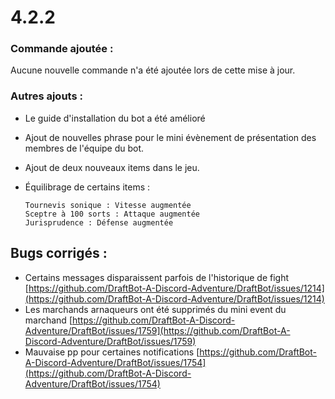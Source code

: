 # 4.2.2

### Commande ajoutée :

Aucune nouvelle commande n'a été ajoutée lors de cette mise à jour.

### Autres ajouts :

* Le guide d'installation du bot a été amélioré
* Ajout de nouvelles phrase pour le mini évènement de présentation des membres de l'équipe du bot.&#x20;
* Ajout de deux nouveaux items dans le jeu.&#x20;
*   Équilibrage de certains items :

    ```
    Tournevis sonique : Vitesse augmentée
    Sceptre à 100 sorts : Attaque augmentée
    Jurisprudence : Défense augmentée
    ```

## Bugs corrigés :

* Certains messages disparaissent parfois de l'historique de fight [https://github.com/DraftBot-A-Discord-Adventure/DraftBot/issues/1214](https://github.com/DraftBot-A-Discord-Adventure/DraftBot/issues/1214)
* Les marchands arnaqueurs ont été supprimés du mini event du marchand [https://github.com/DraftBot-A-Discord-Adventure/DraftBot/issues/1759](https://github.com/DraftBot-A-Discord-Adventure/DraftBot/issues/1759)
* Mauvaise pp pour certaines notifications [https://github.com/DraftBot-A-Discord-Adventure/DraftBot/issues/1754](https://github.com/DraftBot-A-Discord-Adventure/DraftBot/issues/1754)
